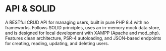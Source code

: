 # API & SOLID

A RESTful CRUD API for managing users, built in pure PHP 8.4 with no frameworks. Follows SOLID principles, uses an in-memory mock data store, and is designed for local development with XAMPP (Apache and mod_php). Features clean architecture, PSR-4 autoloading, and JSON-based endpoints for creating, reading, updating, and deleting users.
